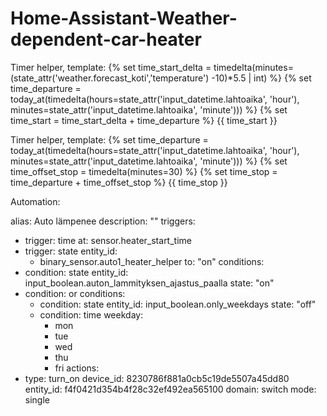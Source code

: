 # Home-Assistant-Weather-dependent-car-heater

Timer helper, template:
{% set time_start_delta = timedelta(minutes=(state_attr('weather.forecast_koti','temperature') -10)*5.5 | int) %}
{% set time_departure = today_at(timedelta(hours=state_attr('input_datetime.lahtoaika', 'hour'), minutes=state_attr('input_datetime.lahtoaika', 'minute'))) %}
{% set time_start = time_start_delta + time_departure %}
{{ time_start }}


Timer helper, template:
{% set time_departure = today_at(timedelta(hours=state_attr('input_datetime.lahtoaika', 'hour'), minutes=state_attr('input_datetime.lahtoaika', 'minute'))) %}
{% set time_offset_stop = timedelta(minutes=30) %}
{% set time_stop = time_departure + time_offset_stop %}
{{ time_stop  }}


Automation:

alias: Auto lämpenee
description: ""
triggers:
  - trigger: time
    at: sensor.heater_start_time
  - trigger: state
    entity_id:
      - binary_sensor.auto1_heater_helper
    to: "on"
conditions:
  - condition: state
    entity_id: input_boolean.auton_lammityksen_ajastus_paalla
    state: "on"
  - condition: or
    conditions:
      - condition: state
        entity_id: input_boolean.only_weekdays
        state: "off"
      - condition: time
        weekday:
          - mon
          - tue
          - wed
          - thu
          - fri
actions:
  - type: turn_on
    device_id: 8230786f881a0cb5c19de5507a45dd80
    entity_id: f4f0421d354b4f28c32ef492ea565100
    domain: switch
mode: single
